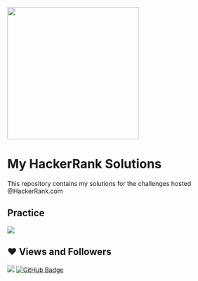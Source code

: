 <img src="https://i.imgur.com/YQnaKXf.png" width="300px" />

# My HackerRank Solutions

This repository contains my solutions for the challenges hosted @HackerRank.com

## Practice

<div align="left">
	<a href="https://github.com/DaniloNelder/HackerRanks/tree/main/Java"> <img src="https://img.icons8.com/color/96/000000/java-coffee-cup-logo--v2.png"/></a>
</div>



## ❤ Views and Followers
<a href="https://komarev.com/ghpvc/?username=danilonelder"><img src="https://komarev.com/ghpvc/?username=danilonelder"></a>
<a href="https://github.com/danilonelder?tab=followers"><img src="https://img.shields.io/github/followers/danilonelder?label=Followers&style=social" alt="GitHub Badge"></a>
